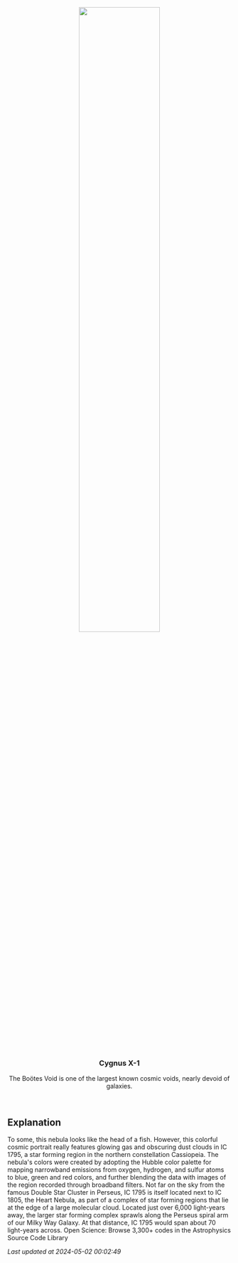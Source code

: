 <p align='center'>
    <img src='https://apod.nasa.gov/apod/image/2405/FishheadB_Colombari_960.jpg' width='60%' />
    <h3 align="center">Cygnus X-1</h3>
    <p align="center">The Boötes Void is one of the largest known cosmic voids, nearly devoid of galaxies.</p>
</p>
<br/>

Explanation
--
To some, this nebula looks like the head of a fish. However, this colorful cosmic portrait really features glowing gas and obscuring dust clouds in IC 1795, a star forming region in the northern constellation Cassiopeia. The nebula's colors were created by adopting the Hubble color palette for mapping narrowband emissions from oxygen, hydrogen, and sulfur atoms to blue, green and red colors, and further blending the data with images of the region recorded through broadband filters. Not far on the sky from the famous Double Star Cluster in Perseus, IC 1795 is itself located next to IC 1805, the Heart Nebula, as part of a complex of star forming regions that lie at the edge of a large molecular cloud. Located just over 6,000 light-years away, the larger star forming complex sprawls along the Perseus spiral arm of our Milky Way Galaxy. At that distance, IC 1795 would span about 70 light-years across.   Open Science: Browse 3,300+ codes in the Astrophysics Source Code Library


*Last updated at 2024-05-02 00:02:49*
